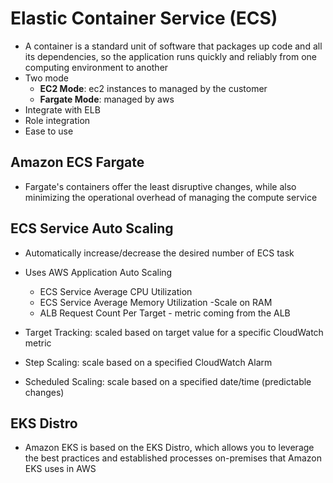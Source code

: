 # Elastic Container Service (ECS)

- A container is a standard unit of software that packages up code and all its dependencies, so the application runs
quickly and reliably from one computing environment to another
- Two mode
  - **EC2 Mode**: ec2 instances to managed by the customer
  - **Fargate Mode**: managed by aws
- Integrate with ELB 
- Role integration 
- Ease to use 

## Amazon ECS Fargate

- Fargate's containers offer the least disruptive changes, while also minimizing the operational overhead of managing 
 the compute service

## ECS Service Auto Scaling

- Automatically increase/decrease the desired number of ECS task 
- Uses AWS Application Auto Scaling
  - ECS Service Average CPU Utilization 
  - ECS Service Average Memory Utilization -Scale on RAM 
  - ALB Request Count Per Target - metric coming from the ALB 

- Target Tracking: scaled based on target value for a specific CloudWatch metric
- Step Scaling: scale based on a specified CloudWatch Alarm  
- Scheduled Scaling: scale based on a specified date/time (predictable changes) 

## EKS Distro

- Amazon EKS is based on the EKS Distro, which allows you to leverage the best practices and established processes 
  on-premises that Amazon EKS uses in AWS
